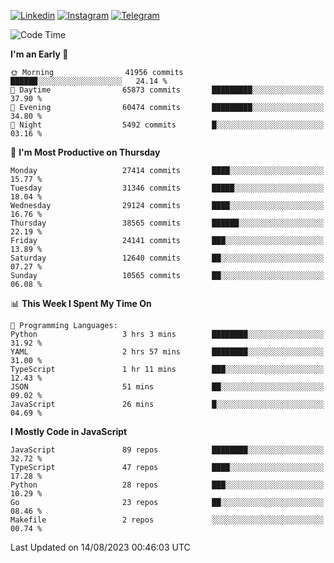 [![Linkedin](https://img.shields.io/badge/-Archie-blue?style=flat-square&labelColor=gray&logo=Linkedin&logoColor=white&link=https://www.linkedin.com/in/archisdi)](https://www.linkedin.com/in/archisdi)
[![Instagram](https://img.shields.io/badge/-@archisdi-orange?style=flat-square&labelColor=gray&logo=Instagram&logoColor=white&link=https://www.instagram.com/archisdi)](https://www.instagram.com/archisdi)
[![Telegram](https://img.shields.io/badge/-aai-informational?style=flat-square&labelColor=gray&logo=telegram&logoColor=white&link=https://t.me/archisdi)](https://t.me/archisdi)

<!--START_SECTION:waka-->
![Code Time](http://img.shields.io/badge/Code%20Time-2%2C318%20hrs%2057%20mins-blue)

**I'm an Early 🐤** 

```text
🌞 Morning                41956 commits       ██████░░░░░░░░░░░░░░░░░░░   24.14 % 
🌆 Daytime                65873 commits       █████████░░░░░░░░░░░░░░░░   37.90 % 
🌃 Evening                60474 commits       █████████░░░░░░░░░░░░░░░░   34.80 % 
🌙 Night                  5492 commits        █░░░░░░░░░░░░░░░░░░░░░░░░   03.16 % 
```
📅 **I'm Most Productive on Thursday** 

```text
Monday                   27414 commits       ████░░░░░░░░░░░░░░░░░░░░░   15.77 % 
Tuesday                  31346 commits       █████░░░░░░░░░░░░░░░░░░░░   18.04 % 
Wednesday                29124 commits       ████░░░░░░░░░░░░░░░░░░░░░   16.76 % 
Thursday                 38565 commits       ██████░░░░░░░░░░░░░░░░░░░   22.19 % 
Friday                   24141 commits       ███░░░░░░░░░░░░░░░░░░░░░░   13.89 % 
Saturday                 12640 commits       ██░░░░░░░░░░░░░░░░░░░░░░░   07.27 % 
Sunday                   10565 commits       ██░░░░░░░░░░░░░░░░░░░░░░░   06.08 % 
```


📊 **This Week I Spent My Time On** 

```text
💬 Programming Languages: 
Python                   3 hrs 3 mins        ████████░░░░░░░░░░░░░░░░░   31.92 % 
YAML                     2 hrs 57 mins       ████████░░░░░░░░░░░░░░░░░   31.00 % 
TypeScript               1 hr 11 mins        ███░░░░░░░░░░░░░░░░░░░░░░   12.43 % 
JSON                     51 mins             ██░░░░░░░░░░░░░░░░░░░░░░░   09.02 % 
JavaScript               26 mins             █░░░░░░░░░░░░░░░░░░░░░░░░   04.69 % 
```

**I Mostly Code in JavaScript** 

```text
JavaScript               89 repos            ████████░░░░░░░░░░░░░░░░░   32.72 % 
TypeScript               47 repos            ████░░░░░░░░░░░░░░░░░░░░░   17.28 % 
Python                   28 repos            ███░░░░░░░░░░░░░░░░░░░░░░   10.29 % 
Go                       23 repos            ██░░░░░░░░░░░░░░░░░░░░░░░   08.46 % 
Makefile                 2 repos             ░░░░░░░░░░░░░░░░░░░░░░░░░   00.74 % 
```




 Last Updated on 14/08/2023 00:46:03 UTC
<!--END_SECTION:waka-->
